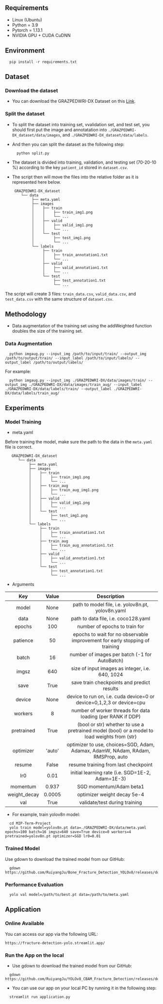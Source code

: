 ## Requirements
* Linux (Ubuntu)
* Python = 3.9
* Pytorch = 1.13.1
* NVIDIA GPU + CUDA CuDNN

## Environment
```
  pip install -r requirements.txt
```

## Dataset
### Download the dataset
* You can download the GRAZPEDWRI-DX Dataset on this [Link](https://figshare.com/articles/dataset/GRAZPEDWRI-DX/14825193).
### Split the dataset
* To split the dataset into training set, vvalidation set, and test set, you should first put the image and annotatation into `./GRAZPEDWRI-DX_dataset/data/images`, and `./GRAZPEDWRI-DX_dataset/data/labels`.
* And then you can split the dataset as the following step:
  ```
    python split.py
  ```
* The dataset is divided into training, validation, and testing set (70-20-10 %) according to the key `patient_id` stored in `dataset.csv`.
* The script then will move the files into the relative folder as it is represented here below.


       GRAZPEDWRI-DX_dataset
          └── data   
               ├── meta.yaml
               ├── images
               │    ├── train
               │    │    ├── train_img1.png
               │    │    └── ...
               │    ├── valid
               │    │    ├── valid_img1.png
               │    │    └── ...
               │    └── test
               │         ├── test_img1.png
               │         └── ...
               └── labels
                    ├── train
                    │    ├── train_annotation1.txt
                    │    └── ...
                    ├── valid
                    │    ├── valid_annotation1.txt
                    │    └── ...
                    └── test
                         ├── test_annotation1.txt
                         └── ...


The script will create 3 files: `train_data.csv`, `valid_data.csv`, and `test_data.csv` with the same structure of `dataset.csv`.

## Methodology
* Data augmentation of the training set using the addWeighted function doubles the size of the training set.
### Data Augmentation
```
  python imgaug.py --input_img /path/to/input/train/ --output_img /path/to/output/train/ --input_label /path/to/input/labels/ --output_label /path/to/output/labels/
```
For example:
```
  python imgaug.py --input_img ./GRAZPEDWRI-DX/data/images/train/ --output_img ./GRAZPEDWRI-DX/data/images/train_aug/ --input_label ./GRAZPEDWRI-DX/data/labels/train/ --output_label ./GRAZPEDWRI-DX/data/labels/train_aug/
```

## Experiments
### Model Training
* meta.yaml

Before training the model, make sure the path to the data in the `meta.yaml` file is correct.


       GRAZPEDWRI-DX_dataset
          └── data   
               ├── meta.yaml
               ├── images
               │    ├── train
               │    │    ├── train_img1.png
               │    │    └── ...
               │    ├── train_aug
               │    │    ├── train_aug_img1.png
               │    │    └── ...
               │    ├── valid
               │    │    ├── valid_img1.png
               │    │    └── ...
               │    └── test
               │         ├── test_img1.png
               │         └── ...
               └── labels
                    ├── train
                    │    ├── train_annotation1.txt
                    │    └── ...
                    ├── train_aug
                    │    ├── train_aug_annotation1.txt
                    │    └── ...
                    ├── valid
                    │    ├── valid_annotation1.txt
                    │    └── ...
                    └── test
                         ├── test_annotation1.txt
                         └── ...


* Arguments

| Key | Value | Description |
| :---: | :---: | :---: |
| model | None | path to model file, i.e. yolov8n.pt, yolov8n.yaml |
| data | None | path to data file, i.e. coco128.yaml |
| epochs | 100 | number of epochs to train for |
| patience | 50 | epochs to wait for no observable improvement for early stopping of training |
| batch | 16 | number of images per batch (-1 for AutoBatch) |
| imgsz | 640 | size of input images as integer, i.e. 640, 1024 |
| save | True | save train checkpoints and predict results |
| device | None | device to run on, i.e. cuda device=0 or device=0,1,2,3 or device=cpu |
| workers | 8 | number of worker threads for data loading (per RANK if DDP) |
| pretrained | True | (bool or str) whether to use a pretrained model (bool) or a model to load weights from (str) |
| optimizer | 'auto' | optimizer to use, choices=SGD, Adam, Adamax, AdamW, NAdam, RAdam, RMSProp, auto |
| resume | False | resume training from last checkpoint |
| lr0 | 0.01 | initial learning rate (i.e. SGD=1E-2, Adam=1E-3) |
| momentum | 0.937 | 	SGD momentum/Adam beta1 |
| weight_decay | 0.0005 | optimizer weight decay 5e-4 |
| val | True | validate/test during training |

* For example, train yolov8n model:
```
  cd MIP-Term-Project
  yolo train model=yolov8n.pt data=./GRAZPEDWRI-DX/data/meta.yaml epochs=100 batch=16 imgsz=640 save=True device=0 workers=4 pretrained=yolov8n.pt optimizer=SGD lr0=0.01
```

### Trained Model
Use gdown to download the trained model from our GitHub:
```
  gdown https://github.com/RuiyangJu/Bone_Fracture_Detection_YOLOv8/releases/download/Trained_model/best.pt
```

### Performance Evaluation

```
  yolo val model=/path/to/best.pt data=/path/to/meta.yaml
```

## Application
### Online Available
You can access our app via the following URL:
```
https://fracture-detection-yolo.streamlit.app/
```
### Run the App on the local
* Use gdown to download the trained model from our GitHub:
```
  gdown https://github.com/RuiyangJu/YOLOv8_CBAM_Fracture_Detection/releases/download/Example_Model/example_model.onnx
```
* You can use our app on your local PC by running it in the following step:
```
  streamlit run application.py
```
